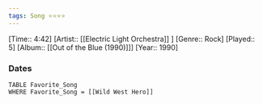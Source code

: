 ```yaml
---
tags: Song ⭐⭐⭐⭐ 
---
```

[Time:: 4:42]
[Artist:: [[Electric Light Orchestra]] ]
[Genre:: Rock]
[Played:: 5]
[Album:: [[Out of the Blue (1990)]]]
[Year:: 1990]
### Dates
````dataview
TABLE Favorite_Song
WHERE Favorite_Song = [[Wild West Hero]]
````